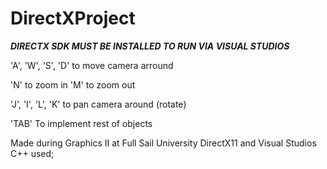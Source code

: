 # DirectXProject

***DIRECTX SDK MUST BE INSTALLED TO RUN VIA VISUAL STUDIOS***

'A', 'W', 'S', 'D' to move camera arround

'N' to zoom in 
'M' to zoom out

'J', 'I', 'L', 'K' to pan camera around (rotate)

'TAB' To implement rest of objects

Made during Graphics II at Full Sail University
DirectX11 and Visual Studios C++ used;